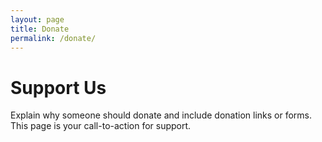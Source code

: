 ```yaml
---
layout: page
title: Donate
permalink: /donate/
---
```


# Support Us

Explain why someone should donate and include donation links or forms. This page is your call-to-action for support.

